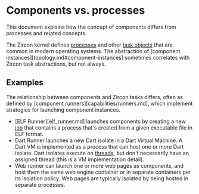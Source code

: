 # Components vs. processes

This document explains how the concept of components differs from processes and
related concepts.

The Zircon kernel defines [processes][process] and other [task objects][tasks]
that are common in modern operating systems. The abstraction of
[component instances][topology.md#component-instances] sometimes correlates
with Zircon task abstractions, but not always.

## Examples

The relationship between components and Zircon tasks differs, often as defined
by [component runners][capabilities/runners.md], which implement strategies for launching
component instances.

-   [ELF Runner][elf_runner.md] launches components by creating a new
    [job][job] that contains a process that's created from a given executable
    file in ELF format.
-   Dart Runner launches a new Dart isolate in a Dart Virtual Machine. A Dart
    VM is implemented as a process that can host one or more Dart isolate.
    Dart isolates execute on [threads][thread], but don't necessarily have an
    assigned thread (this is a VM implementation detail).
-   Web runner can launch one or more web pages as components, and host them
    the same web engine container or in separate containers per its isolation
    policy. Web pages are typically isolated by being hosted in separate
    processes.

[job]: /docs/reference/kernel_objects/job.md
[process]: /docs/reference/kernel_objects/process.md
[thread]: /docs/reference/kernel_objects/thread.md
[tasks]: /docs/reference/kernel_objects/objects.md#tasks
